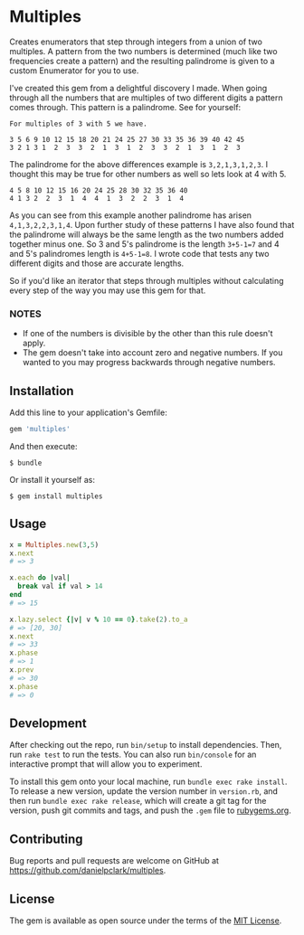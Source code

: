 # Multiples

Creates enumerators that step through integers from a union of two multiples.
A pattern from the two numbers is determined (much like two frequencies create
a pattern) and the resulting palindrome is given to a custom Enumerator for you
to use.

I've created this gem from a delightful discovery I made.  When going through all
the numbers that are multiples of two different digits a pattern comes through.
This pattern is a palindrome.  See for yourself:

```
For multiples of 3 with 5 we have.

3 5 6 9 10 12 15 18 20 21 24 25 27 30 33 35 36 39 40 42 45
3 2 1 3 1  2  3  3  2  1  3  1  2  3  3  2  1  3  1  2  3
```

The palindrome for the above differences example is `3,2,1,3,1,2,3`.  I thought this
may be true for other numbers as well so lets look at 4 with 5.

```
4 5 8 10 12 15 16 20 24 25 28 30 32 35 36 40
4 1 3 2  2  3  1  4  4  1  3  2  2  3  1  4
```

As you can see from this example another palindrome has arisen `4,1,3,2,2,3,1,4`. Upon
further study of these patterns I have also found that the palindrome will always be the
same length as the two numbers added together minus one.  So 3 and 5's palindrome is the
length `3+5-1=7` and 4 and 5's palindromes length is `4+5-1=8`.  I wrote code that tests
any two different digits and those are accurate lengths.

So if you'd like an iterator that steps through multiples without calculating every step
of the way you may use this gem for that.

### NOTES

* If one of the numbers is divisible by the other than this rule doesn't apply.
* The gem doesn't take into account zero and negative numbers.  If you wanted to you may progress backwards through negative numbers.

## Installation

Add this line to your application's Gemfile:

```ruby
gem 'multiples'
```

And then execute:

    $ bundle

Or install it yourself as:

    $ gem install multiples

## Usage

```ruby
x = Multiples.new(3,5)
x.next
# => 3

x.each do |val|
  break val if val > 14
end
# => 15

x.lazy.select {|v| v % 10 == 0}.take(2).to_a
# => [20, 30]
x.next
# => 33 
x.phase
# => 1
x.prev
# => 30
x.phase
# => 0
```

## Development

After checking out the repo, run `bin/setup` to install dependencies. Then, run `rake test` to run the tests. You can also run `bin/console` for an interactive prompt that will allow you to experiment.

To install this gem onto your local machine, run `bundle exec rake install`. To release a new version, update the version number in `version.rb`, and then run `bundle exec rake release`, which will create a git tag for the version, push git commits and tags, and push the `.gem` file to [rubygems.org](https://rubygems.org).

## Contributing

Bug reports and pull requests are welcome on GitHub at https://github.com/danielpclark/multiples.


## License

The gem is available as open source under the terms of the [MIT License](http://opensource.org/licenses/MIT).

